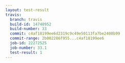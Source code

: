 ```yaml
---
layout: test-result
travis:
  branch: travis
  build-id: 14740952
  build-number: 33
  commit: c4af18199ee6d2319c9c49e50113fa7be2408b99
  commit-range: 2b002286f955...c4af18199ee6
  job-id: 22272525
  job-number: 33.1
  test-result: 1
---
```

